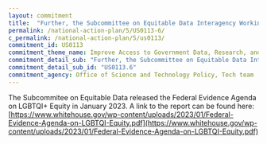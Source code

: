 ```yaml
---
layout: commitment
title:  "Further, the Subcommittee on Equitable Data Interagency Working Group on Sexual Orientation and Gender Identity, launched through the Executive Order on Advancing Equality for Lesbian, Gay, Bisexual, Transgender, Queer, and Intersex Individuals (Executive Order 14075), commits to publishing a Federal Evidence Agenda on LGBTQI+ Equity and sharing the Agenda with public stakeholders;"
permalink: /national-action-plan/5/US0113-6/
c_permalink: /national-action-plan/5/us0113/
commitment_id: US0113
commitment_theme_name: Improve Access to Government Data, Research, and Information
commitment_detail_sub: "Further, the Subcommittee on Equitable Data Interagency Working Group on Sexual Orientation and Gender Identity, launched through the Executive Order on Advancing Equality for Lesbian, Gay, Bisexual, Transgender, Queer, and Intersex Individuals (Executive Order 14075), commits to publishing a Federal Evidence Agenda on LGBTQI+ Equity and sharing the Agenda with public stakeholders;"
commitment_detail_sub_id: "US0113.6"
commitment_agency: Office of Science and Technology Policy, Tech team
---
```


The Subcommitee on Equitable Data released the Federal Evidence Agenda on LGBTQI+ Equity in January 2023. A link to the report can be found here:
[https://www.whitehouse.gov/wp-content/uploads/2023/01/Federal-Evidence-Agenda-on-LGBTQI-Equity.pdf](https://www.whitehouse.gov/wp-content/uploads/2023/01/Federal-Evidence-Agenda-on-LGBTQI-Equity.pdf)
